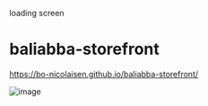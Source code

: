 loading screen
# baliabba-storefront
https://bo-nicolaisen.github.io/baliabba-storefront/

![image](https://github.com/bo-nicolaisen/baliabba-storefront/assets/31656337/7c9f6892-f58c-4bfc-b549-df5b5127d0c1)

